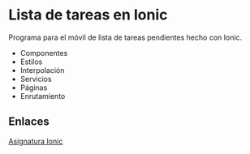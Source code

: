 # Lista de tareas en Ionic

Programa para el móvil de lista de tareas pendientes hecho con Ionic.

* Componentes
* Estilos
* Interpolación
* Servicios
* Páginas
* Enrutamiento

## Enlaces

[Asignatura Ionic](https://github.com/luisjosesanchez/ionic)

